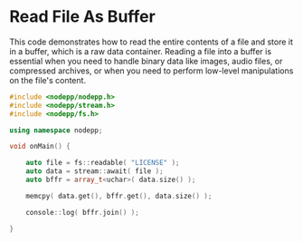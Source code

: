 # Read File As Buffer

This code demonstrates how to read the entire contents of a file and store it in a buffer, which is a raw data container. Reading a file into a buffer is essential when you need to handle binary data like images, audio files, or compressed archives, or when you need to perform low-level manipulations on the file's content.

```cpp
#include <nodepp/nodepp.h>
#include <nodepp/stream.h>
#include <nodepp/fs.h>

using namespace nodepp;

void onMain() {

    auto file = fs::readable( "LICENSE" );
    auto data = stream::await( file );
    auto bffr = array_t<uchar>( data.size() );

    memcpy( data.get(), bffr.get(), data.size() );

    console::log( bffr.join() );

}
```
